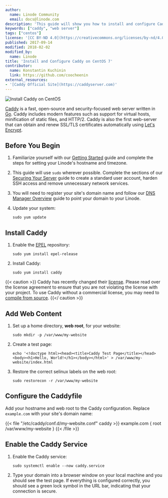 ```yaml
---
author:
  name: Linode Community
  email: docs@linode.com
description: 'This guide will show you how to install and configure Caddy and run it as a systemd service.'
keywords: ["caddy", "web server"]
tags: ["centos"]
license: '[CC BY-ND 4.0](https://creativecommons.org/licenses/by-nd/4.0)'
published: 2017-09-14
modified: 2018-02-02
modified_by:
  name: Linode
title: 'Install and Configure Caddy on CentOS 7'
contributor:
  name: Konstantin Kuchinin
  link: https://github.com/coocheenin
external_resources:
- '[Caddy Official Site](https://caddyserver.com)'
---
```



![Install Caddy on CentOS](Caddy.jpg)

[Caddy](https://caddyserver.com/) is a fast, open-source and security-focused web server written in [Go](https://golang.org/). Caddy includes modern features such as support for virtual hosts, minification of static files, and HTTP/2. Caddy is also the first web-server that can obtain and renew SSL/TLS certificates automatically using [Let's Encrypt](https://letsencrypt.org/).

## Before You Begin

1.  Familiarize yourself with our [Getting Started](/docs/getting-started) guide and complete the steps for setting your Linode's hostname and timezone.

2.  This guide will use `sudo` wherever possible. Complete the sections of our [Securing Your Server](/docs/security/securing-your-server) guide to create a standard user account, harden SSH access and remove unnecessary network services.

3.  You will need to register your site's domain name and follow our [DNS Manager Overview](/docs/networking/dns/dns-manager-overview#add-records) guide to point your domain to your Linode.

4.  Update your system:

        sudo yum update

## Install Caddy

1.  Enable the [EPEL](https://fedoraproject.org/wiki/EPEL) repository:

        sudo yum install epel-release

2.  Install Caddy:

        sudo yum install caddy

{{< caution >}}
Caddy has recently changed their [license](https://caddyserver.com/products/licenses). Please read over the license agreement to ensure that you are not violating the license with your project. To use Caddy without a commercial license, you may need to [compile from source](/docs/web-servers/caddy/compile-caddy-from-source).
{{</ caution >}}
## Add Web Content

1.  Set up a home directory, **web root**, for your website:

        sudo mkdir -p /var/www/my-website

2.  Create a test page:

        echo '<!doctype html><head><title>Caddy Test Page</title></head><body><h1>Hello, World!</h1></body></html>' > /var/www/my-website/index.html

3.  Restore the correct selinux labels on the web root:

        sudo restorecon -r /var/www/my-website

## Configure the Caddyfile

Add your hostname and web root to the Caddy configuration. Replace `example.com` with your site's domain name:

{{< file "/etc/caddy/conf.d/my-website.conf" caddy >}}
example.com {
root /var/www/my-website
}
{{< /file >}}

## Enable the Caddy Service

1.  Enable the Caddy service:

        sudo systemctl enable --now caddy.service

2.  Type your domain into a browser window on your local machine and you should see the test page. If everything is configured correctly, you should see a green lock symbol in the URL bar, indicating that your connection is secure.

